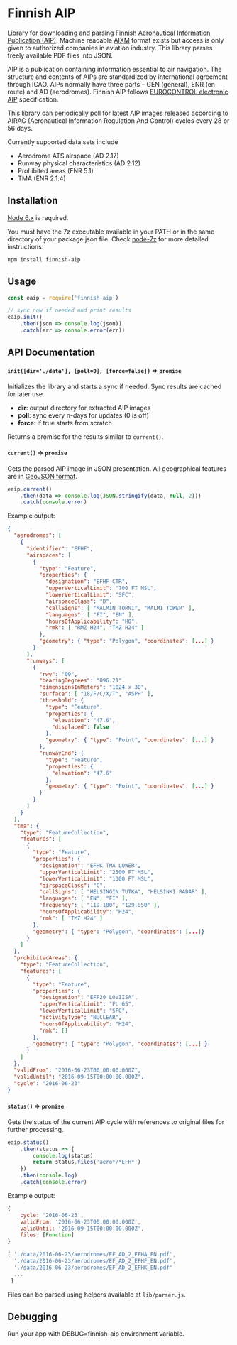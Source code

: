 # Finnish AIP

Library for downloading and parsing [Finnish Aeronautical Information Publication (AIP)](https://ais.fi). Machine readable [AIXM](http://www.aixm.aero) format exists but access is only given to authorized companies in aviation industry. This library parses freely available PDF files into JSON.

AIP is a publication containing information essential to air navigation. The structure and contents of AIPs are standardized by international agreement through ICAO. AIPs normally have three parts – GEN (general), ENR (en route) and AD (aerodromes). Finnish AIP follows [EUROCONTROL electronic AIP](https://www.eurocontrol.int/publications/eaip-specification) specification.

This library can periodically poll for latest AIP images released according to AIRAC (Aeronautical Information Regulation And Control) cycles every 28 or 56 days.

Currently supported data sets include

- Aerodrome ATS airspace (AD 2.17)
- Runway physical characteristics (AD 2.12)
- Prohibited areas (ENR 5.1)
- TMA (ENR 2.1.4)

## Installation

[Node 6.x](https://nodejs.org) is required.

You must have the 7z executable available in your PATH or in the same directory of your package.json file. Check [node-7z](https://www.npmjs.com/package/node-7z) for more detailed instructions.

```
npm install finnish-aip
```

## Usage

```js
const eaip = require('finnish-aip')

// sync now if needed and print results
eaip.init()
    .then(json => console.log(json))
    .catch(err => console.error(err))
```

## API Documentation

#### `init([dir='./data'], [poll=0], [force=false])` => `promise`

Initializes the library and starts a sync if needed. Sync results are cached for later use.

* **dir**: output directory for extracted AIP images
* **poll**: sync every n-days for updates (0 is off)
* **force**: if true starts from scratch

Returns a promise for the results similar to `current()`.

#### `current()` => `promise`

Gets the parsed AIP image in JSON presentation. All geographical features are in [GeoJSON format](http://geojson.org/).

```js
eaip.current()
    .then(data => console.log(JSON.stringify(data, null, 2)))
    .catch(console.error)
```

Example output:
```json
{
  "aerodromes": [
    {
      "identifier": "EFHF",
      "airspaces": [
        {
          "type": "Feature",
          "properties": {
            "designation": "EFHF CTR",
            "upperVerticalLimit": "700 FT MSL",
            "lowerVerticalLimit": "SFC",
            "airspaceClass": "D",
            "callSigns": [ "MALMIN TORNI", "MALMI TOWER" ],
            "languages": [ "FI", "EN" ],
            "hoursOfApplicability": "HO",
            "rmk": [ "RMZ H24", "TMZ H24" ]
          },
          "geometry": { "type": "Polygon", "coordinates": [...] }
        }
      ],
      "runways": [
        {
          "rwy": "09",
          "bearingDegrees": "096.21",
          "dimensionsInMeters": "1024 x 30",
          "surface": [ "18/F/C/X/T", "ASPH" ],
          "threshold": {
            "type": "Feature",
            "properties": {
              "elevation": "47.6",
              "displaced": false
            },
            "geometry": { "type": "Point", "coordinates": [...] }
          },
          "runwayEnd": {
            "type": "Feature",
            "properties": {
              "elevation": "47.6"
            },
            "geometry": { "type": "Point", "coordinates": [...] }
          }
        }
      ]
    }
  ],
  "tma": {
    "type": "FeatureCollection",
    "features": [
      {
        "type": "Feature",
        "properties": {
          "designation": "EFHK TMA LOWER",
          "upperVerticalLimit": "2500 FT MSL",
          "lowerVerticalLimit": "1300 FT MSL",
          "airspaceClass": "C",
          "callSigns": [ "HELSINGIN TUTKA", "HELSINKI RADAR" ],
          "languages": [ "EN", "FI" ],
          "frequency": [ "119.100", "129.850" ],
          "hoursOfApplicability": "H24",
          "rmk": [ "TMZ H24" ]
        },
        "geometry": { "type": "Polygon", "coordinates": [...]}
      }
    ]
  },
  "prohibitedAreas": {
    "type": "FeatureCollection",
    "features": [
      {
        "type": "Feature",
        "properties": {
          "designation": "EFP20 LOVIISA",
          "upperVerticalLimit": "FL 65",
          "lowerVerticalLimit": "SFC",
          "activityType": "NUCLEAR",
          "hoursOfApplicability": "H24",
          "rmk": []
        },
        "geometry": { "type": "Polygon", "coordinates": [...] }
      }
    ]
  },
  "validFrom": "2016-06-23T00:00:00.000Z",
  "validUntil": "2016-09-15T00:00:00.000Z",
  "cycle": "2016-06-23"
}
```

#### `status()` => `promise`

Gets the status of the current AIP cycle with references to original files for further processing.

```js
eaip.status()
    .then(status => {
        console.log(status)
        return status.files('aero*/*EFH*')
    })
    .then(console.log)
    .catch(console.error)
```

Example output:
```js
{ 
    cycle: '2016-06-23',
    validFrom: '2016-06-23T00:00:00.000Z',
    validUntil: '2016-09-15T00:00:00.000Z',
    files: [Function]
}

[ './data/2016-06-23/aerodromes/EF_AD_2_EFHA_EN.pdf',
  './data/2016-06-23/aerodromes/EF_AD_2_EFHF_EN.pdf',
  './data/2016-06-23/aerodromes/EF_AD_2_EFHK_EN.pdf'
  ...
 ]
```

Files can be parsed using helpers available at `lib/parser.js`.

## Debugging

Run your app with DEBUG=finnish-aip environment variable.